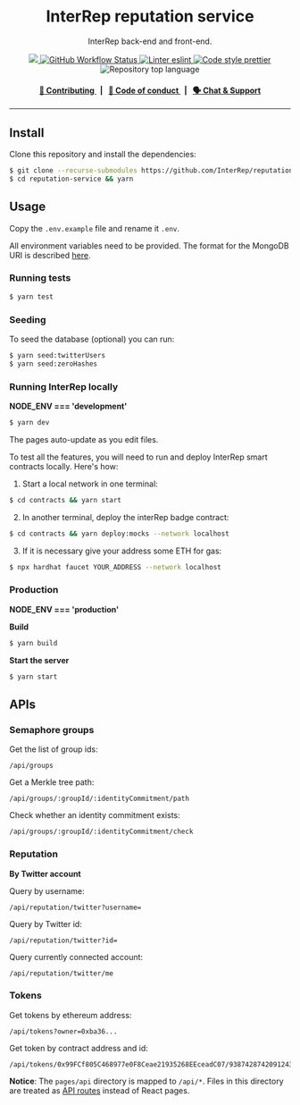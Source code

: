 <p align="center">
    <h1 align="center">
        InterRep reputation service
    </h1>
    <p align="center">InterRep back-end and front-end.</p>
</p>

<p align="center">
    <a href="https://github.com/InterRep" target="_blank">
        <img src="https://img.shields.io/badge/project-InterRep-blue.svg?style=flat-square">
    </a>
    <a href="https://github.com/InterRep/reputation-service/actions/workflows/main.yaml">
        <img alt="GitHub Workflow Status" src="https://img.shields.io/github/workflow/status/interrep/reputation-service/Reputation%20Service%20CI?label=test&logo=github">
    </a>
    <a href="https://eslint.org/" target="_blank">
        <img alt="Linter eslint" src="https://img.shields.io/badge/linter-eslint-8080f2?style=flat-square&logo=eslint">
    </a>
    <a href="https://prettier.io/" target="_blank">
        <img alt="Code style prettier" src="https://img.shields.io/badge/code%20style-prettier-f8bc45?style=flat-square&logo=prettier">
    </a>
    <img alt="Repository top language" src="https://img.shields.io/github/languages/top/InterRep/reputation-service?style=flat-square">
</p>

<div align="center">
    <h4>
        <a href="https://docs.interrep.link/contributing">
            👥 Contributing
        </a>
        <span>&nbsp;&nbsp;|&nbsp;&nbsp;</span>
        <a href="https://docs.interrep.link/code-of-conduct">
            🤝 Code of conduct
        </a>
        <span>&nbsp;&nbsp;|&nbsp;&nbsp;</span>
        <a href="https://t.me/interrep">
            🗣️ Chat &amp; Support
        </a>
    </h4>
</div>

___

## Install

Clone this repository and install the dependencies:

```bash
$ git clone --recurse-submodules https://github.com/InterRep/reputation-service.git
$ cd reputation-service && yarn
```

## Usage

Copy the `.env.example` file and rename it `.env`.

All environment variables need to be provided. The format for the MongoDB URI is described [here](https://docs.mongodb.com/manual/reference/connection-string/).

### Running tests

```bash
$ yarn test
```

### Seeding

To seed the database (optional) you can run:

```bash
$ yarn seed:twitterUsers
$ yarn seed:zeroHashes
```

### Running InterRep locally

**NODE_ENV === 'development'**

```bash
$ yarn dev
```

The pages auto-update as you edit files.

To test all the features, you will need to run and deploy InterRep smart contracts locally. Here's how:

1. Start a local network in one terminal:

```bash
$ cd contracts && yarn start
```

2. In another terminal, deploy the interRep badge contract:

```bash
$ cd contracts && yarn deploy:mocks --network localhost
```

3. If it is necessary give your address some ETH for gas:

```bash
$ npx hardhat faucet YOUR_ADDRESS --network localhost
```

### Production

**NODE_ENV === 'production'**

**Build**

```bash
$ yarn build
```

**Start the server**

```bash
$ yarn start
```

## APIs

### Semaphore groups

Get the list of group ids:

```
/api/groups
```

Get a Merkle tree path:

```
/api/groups/:groupId/:identityCommitment/path
```

Check whether an identity commitment exists:

```
/api/groups/:groupId/:identityCommitment/check
```

### Reputation

**By Twitter account**

Query by username:

```
/api/reputation/twitter?username=
```

Query by Twitter id:

```
/api/reputation/twitter?id=
```

Query currently connected account:

```
/api/reputation/twitter/me
```

### Tokens

Get tokens by ethereum address:

```
/api/tokens?owner=0xba36...
```

Get token by contract address and id:

```
/api/tokens/0x99FCf805C468977e0F8Ceae21935268EEceadC07/93874287420912438946...
```

**Notice**: The `pages/api` directory is mapped to `/api/*`. Files in this directory are treated as [API routes](https://nextjs.org/docs/api-routes/introduction) instead of React pages.
